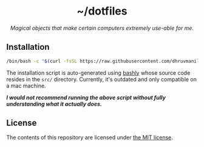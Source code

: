 <div align="center">

# ~/dotfiles

_Magical objects that make certain computers extremely use-able for me._

</div>

## Installation

```bash
/bin/bash -c "$(curl -fsSL https://raw.githubusercontent.com/dhruvmanila/dotfiles/master/bin/dot setup)"
```

The installation script is auto-generated using
[bashly](https://github.com/DannyBen/bashly) whose source code resides in the
`src/` directory. Currently, it's outdated and only compatible on a mac machine.

***I would not recommend running the above script without fully understanding
what it actually does.***

## License

The contents of this repository are licensed under [the MIT license](./LICENSE).
